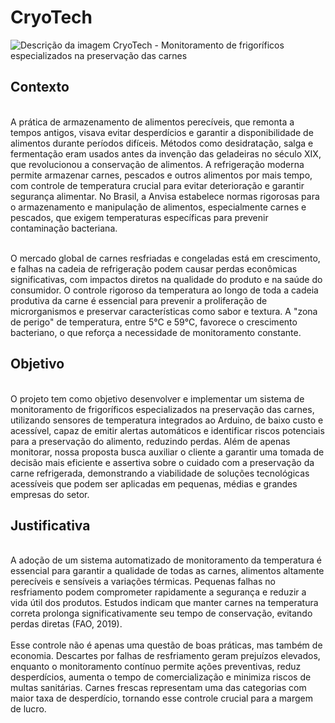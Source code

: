 # CryoTech
![Descrição da imagem](https://i.imgur.com/0dfRaFn.png)
CryoTech - Monitoramento de frigoríficos especializados na preservação das carnes

<div>
  <h2>Contexto</h2><br> 
  A prática de armazenamento de alimentos perecíveis, que remonta a tempos antigos, visava evitar desperdícios e garantir a disponibilidade de alimentos durante períodos difíceis. Métodos como desidratação, salga e fermentação eram usados antes da invenção das geladeiras no século XIX, que revolucionou a conservação de alimentos. A refrigeração moderna permite armazenar carnes, pescados e outros alimentos por mais tempo, com controle de temperatura crucial para evitar deterioração e garantir segurança alimentar. No Brasil, a Anvisa estabelece normas rigorosas para o armazenamento e manipulação de alimentos, especialmente carnes e pescados, que exigem temperaturas específicas para prevenir contaminação bacteriana.<br><br>

O mercado global de carnes resfriadas e congeladas está em crescimento, e falhas na cadeia de refrigeração podem causar perdas econômicas significativas, com impactos diretos na qualidade do produto e na saúde do consumidor. O controle rigoroso da temperatura ao longo de toda a cadeia produtiva da carne é essencial para prevenir a proliferação de microrganismos e preservar características como sabor e textura. A "zona de perigo" de temperatura, entre 5°C e 59°C, favorece o crescimento bacteriano, o que reforça a necessidade de monitoramento constante.

</div>

<div>
  <h2>Objetivo</h2> <br>
  O projeto tem como objetivo desenvolver e implementar um sistema de monitoramento de frigoríficos especializados na preservação das carnes, utilizando sensores de temperatura integrados ao Arduino, de baixo custo e acessível, capaz de emitir alertas automáticos e identificar riscos potenciais para a preservação do alimento, reduzindo perdas. Além de apenas monitorar, nossa proposta busca auxiliar o cliente a garantir uma tomada de decisão mais eficiente e assertiva sobre o cuidado com a preservação da carne refrigerada, demonstrando a viabilidade de soluções tecnológicas acessíveis que podem ser aplicadas em pequenas, médias e grandes empresas do setor.
     

</div>

<div>
  <h2>Justificativa</h2> <br>
  A adoção de um sistema automatizado de monitoramento da temperatura é essencial para garantir a qualidade de todas as carnes, alimentos altamente perecíveis e sensíveis a variações térmicas. Pequenas falhas no resfriamento podem comprometer rapidamente a segurança e reduzir a vida útil dos produtos. Estudos indicam que manter carnes na temperatura correta prolonga significativamente seu tempo de conservação, evitando perdas diretas (FAO, 2019).<br> <br>
Esse controle não é apenas uma questão de boas práticas, mas também de economia. Descartes por falhas de resfriamento geram prejuízos elevados, enquanto o monitoramento contínuo permite ações preventivas, reduz desperdícios, aumenta o tempo de comercialização e minimiza riscos de multas sanitárias. Carnes frescas representam uma das categorias com maior taxa de desperdício, tornando esse controle crucial para a margem de lucro.

</div>



